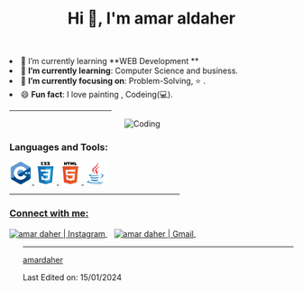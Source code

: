 <h1 align="center">Hi 👋, I'm amar aldaher</h1>




<p align="left"> <a href="https://twitter.com/" target="blank"><img src="https://img.shields.io/twitter/follow/?logo=twitter&style=for-the-badge" alt="" /></a> </p>

<li>🌱 I’m currently learning **WEB Development ** </li>
          <li>🌱 <b>I’m currently learning</b>: Computer Science and business.</li>
            <li>🎯 <b>I’m currently focusing on</b>: Problem-Solving</a>, ⭐️  .</li>
            <li>😄 <b>Fun fact</b>: I love painting , Codeing(💻).</li>
            
<hr width="36%" >


 
 <img align="right" alt="Coding" width="300" src="https://cdn.dribbble.com/users/1277312/screenshots/14733298/media/39b1045e593737587dd60e42c8422d1f.gif" >


<br>

<h3 align="left">Languages and Tools:</h3>
<p align="left">   <a href="https://www.w3schools.com/cpp/" target="_blank" rel="noreferrer"> <img src="https://raw.githubusercontent.com/devicons/devicon/master/icons/cplusplus/cplusplus-original.svg" alt="cplusplus" width="40" height="40"/> </a> <a href="https://www.w3schools.com/css/" target="_blank" rel="noreferrer"> <img src="https://raw.githubusercontent.com/devicons/devicon/master/icons/css3/css3-original-wordmark.svg" alt="css3" width="40" height="40"/> </a> 
 <a href="https://www.w3.org/html/" target="_blank" rel="noreferrer"> <img src="https://raw.githubusercontent.com/devicons/devicon/master/icons/html5/html5-original-wordmark.svg" alt="html5" width="40" height="40"/> </a> <a href="https://www.java.com" target="_blank" rel="noreferrer"> <img src="https://raw.githubusercontent.com/devicons/devicon/master/icons/java/java-original.svg" alt="java" width="40" height="40"/> 



<br>




<hr width="60%" >
<h3 align="left">Connect with me:</h3>
<p align="left">







 <a href="https://www.instagram.com/amar.aldaher3.7" target="_blank">
      <img align="center" alt="amar daher | Instagram" width="30em" src="https://img.icons8.com/ios-glyphs/50/000000/instagram-new.png" />
      </a> &nbsp;&nbsp;
      <a href="mailto:amardaher9@gmail.com" >
      <img align="center" alt="amar daher | Gmail" width="30em" src="https://img.icons8.com/ios-glyphs/50/000000/gmail.png" />
      </a> &nbsp;&nbsp;

<br>
        <ul>
        
           
          
   



------


[amardaher](https://github.com/amardaher)

Last Edited on: 15/01/2024